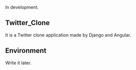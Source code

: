 In development.

## Twitter_Clone
It is a Twitter clone application made by Django and Angular.

## Environment
Write it later.
